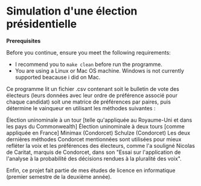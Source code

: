 # Simulation d'une élection présidentielle

**Prerequisites**

Before you continue, ensure you meet the following requirements:

* I recommend you to ```make clean``` before run the programme.
* You are using a Linux or Mac OS machine. Windows is not currently supported beacause i did on Mac.

Ce programme lit un fichier .csv contenant soit le bulletin de vote des électeurs (leurs données avec leur ordre de préférence associé pour chaque candidat) soit une matrice de préférences par paires, puis détermine le vainqueur en utilisant les méthodes suivantes :

Élection uninominale à un tour [telle qu'appliquée au Royaume-Uni et dans les pays du Commonwealth]
Élection uninominale à deux tours [comme appliquée en France]
Minimax (Condorcet)
Schulze (Condorcet)
Les deux dernières méthodes Condorcet mentionnées sont utilisées pour mieux refléter la voix et les préférences des électeurs, comme l'a souligné Nicolas de Caritat, marquis de Condorcet, dans son "Essai sur l'application de l'analyse à la probabilité des décisions rendues à la pluralité des voix".

Enfin, ce projet fait partie de mes études de licence en informatique (premier semestre de la deuxième année).





